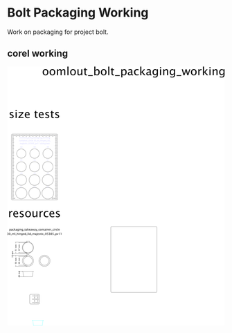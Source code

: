 # Bolt Packaging Working
Work on packaging for project bolt.  
  





## corel working
![](working_600.png) 
















